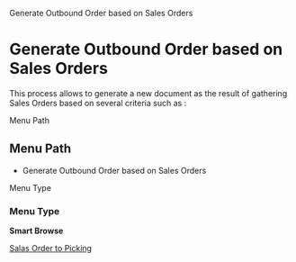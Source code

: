 
Generate Outbound Order based on Sales Orders
# Generate Outbound Order based on Sales Orders


This process allows to generate a new document as the result of gathering Sales Orders based on several criteria such as :

Menu Path
## Menu Path



- Generate Outbound Order based on Sales Orders

Menu Type
### Menu Type

**Smart Browse**


[Salas Order to Picking](../../functional-guide/smart-browse/smart-browse-salas-order-to-picking.md)